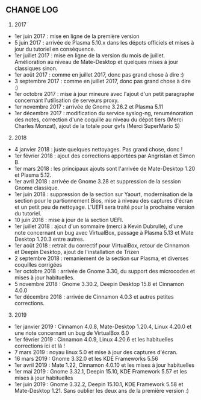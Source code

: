 ## CHANGE LOG

1) 2017

- 1er juin 2017 : mise en ligne de la première version
- 5 juin 2017 : arrivée de Plasma 5.10.x dans les dépots officiels et mises à jour du tutoriel en conséquence.
- 1er juillet 2017 : mise en ligne de la version du mois de juillet. Amélioration au niveau de Mate-Desktop et quelques mises à jour classiques sinon.
- 1er août 2017 : comme en juillet 2017, donc pas grand chose à dire :)
- 3 septembre 2017 : comme en juillet 2017, donc pas grand chose à dire :)
- 1er octobre 2017 : mise à jour mineure avec l'ajout d'un petit paragraphe concernant l'utilisation de serveurs proxy.
- 1er novembre 2017 : arrivée de Gnome 3.26.2 et Plasma 5.11
- 1er décembre 2017 : modification du service syslog-ng, renuménoration des notes, correction d'une coquille au niveau du dépot tiers (Merci Charles Monzat), ajout de la totale pour gvfs (Merci SuperMario S)

2) 2018

- 4 janvier 2018 : juste quelques nettoyages. Pas grand chose, donc !
- 1er février 2018 : ajout des corrections apportées par Angristan et Simon B.
- 1er mars 2018 : les principaux ajouts sont l'arrivée de Mate-Desktop 1.20 et Plasma 5.12.
- 1er avril 2018 : arrivée de Gnome 3.28 et suppression de la session Gnome classique.
- 1er juin 2018 : suppression de la section sur Yaourt, modernisation de la section pour le partionnement Bios, mise à niveau des captures d'écran et un petit peu de nettoyage. L'UEFI sera traité pour la prochaine version du tutoriel.
- 10 juin 2018 : mise à jour de la section UEFI.
- 1er juillet 2018 : ajout d'un sommaire (merci à Kevin Dubrulle), d'une note concernant un bug avec VirtualBox, passage à Plasma 5.13 et Mate Desktop 1.20.3 entre autres.
- 1er août 2018 : retrait du correctif pour VirtualBox, retour de Cinnamon et Deepin Desktop, ajout de l'installation de Trizen
- 2 septembre 2018 : remaniement de la section sur Plasma, et diverses coquilles corrigées
- 1er octobre 2018 : arrivée de Gnome 3.30, du support des microcodes et mises à jour habituelles.
- 5 novembre 2018 : Gnome 3.30.2, Deepin Desktop 15.8 et Cinnamon 4.0.0 
- 1er décembre 2018 : arrivée de Cinnamon 4.0.3 et autres petites corrections.

3) 2019

- 1er janvier 2019 : Cinnamon 4.0.8, Mate-Desktop 1.20.4, Linux 4.20.0 et une note concernant un bug de VirtualBox 6.0
- 1er février 2019 : Cinnamon 4.0.9, Linux 4.20.6 et les habituelles corrections ici et là !
- 7 mars 2019 : noyau linux 5.0 et mise à jour des captures d'écran.
- 16 mars 2019 : Gnome 3.32.0 et les KDE Frameworks 5.56
- 1er avril 2019 : Mate 1.22, Cinnamon 4.0.10 et les mises à jour habituelles
- 1er mai 2019 : Gnome 3.32.1, Deepin 15.10, KDE Framework 5.57 et les mises à jour habituelles
- 1er juin 2019 : Gnome 3.32.2, Deepin 15.10.1, KDE Framework 5.58 et Mate-Desktop 1.21. Sans oublier les deux ans de la première version :)
